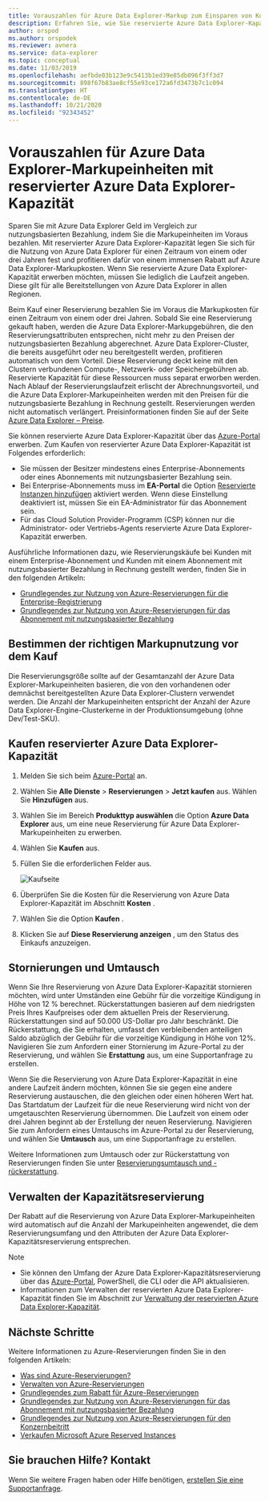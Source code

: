 ```yaml
---
title: Vorauszahlen für Azure Data Explorer-Markup zum Einsparen von Kosten
description: Erfahren Sie, wie Sie reservierte Azure Data Explorer-Kapazität kaufen, um Kosten für Azure Data Explorer zu sparen.
author: orspod
ms.author: orspodek
ms.reviewer: avnera
ms.service: data-explorer
ms.topic: conceptual
ms.date: 11/03/2019
ms.openlocfilehash: aefbde03b123e9c5413b1ed39e85db096f3ff3d7
ms.sourcegitcommit: 898f67b83ae8cf55e93ce172a6fd3473b7c1c094
ms.translationtype: HT
ms.contentlocale: de-DE
ms.lasthandoff: 10/21/2020
ms.locfileid: "92343452"
---
```

# <a name="prepay-for-azure-data-explorer-markup-units-with-azure-data-explorer-reserved-capacity"></a>Vorauszahlen für Azure Data Explorer-Markupeinheiten mit reservierter Azure Data Explorer-Kapazität

Sparen Sie mit Azure Data Explorer Geld im Vergleich zur nutzungsbasierten Bezahlung, indem Sie die Markupeinheiten im Voraus bezahlen. Mit reservierter Azure Data Explorer-Kapazität legen Sie sich für die Nutzung von Azure Data Explorer für einen Zeitraum von einem oder drei Jahren fest und profitieren dafür von einem immensen Rabatt auf Azure Data Explorer-Markupkosten. Wenn Sie reservierte Azure Data Explorer-Kapazität erwerben möchten, müssen Sie lediglich die Laufzeit angeben. Diese gilt für alle Bereitstellungen von Azure Data Explorer in allen Regionen.

Beim Kauf einer Reservierung bezahlen Sie im Voraus die Markupkosten für einen Zeitraum von einem oder drei Jahren. Sobald Sie eine Reservierung gekauft haben, werden die Azure Data Explorer-Markupgebühren, die den Reservierungsattributen entsprechen, nicht mehr zu den Preisen der nutzungsbasierten Bezahlung abgerechnet. Azure Data Explorer-Cluster, die bereits ausgeführt oder neu bereitgestellt werden, profitieren automatisch von dem Vorteil. Diese Reservierung deckt keine mit den Clustern verbundenen Compute-, Netzwerk- oder Speichergebühren ab. Reservierte Kapazität für diese Ressourcen muss separat erworben werden. Nach Ablauf der Reservierungslaufzeit erlischt der Abrechnungsvorteil, und die Azure Data Explorer-Markupeinheiten werden mit den Preisen für die nutzungsbasierte Bezahlung in Rechnung gestellt. Reservierungen werden nicht automatisch verlängert. Preisinformationen finden Sie auf der Seite [Azure Data Explorer – Preise](https://azure.microsoft.com/pricing/details/data-explorer/).

Sie können reservierte Azure Data Explorer-Kapazität über das [Azure-Portal](https://portal.azure.com) erwerben. Zum Kaufen von reservierter Azure Data Explorer-Kapazität ist Folgendes erforderlich:

* Sie müssen der Besitzer mindestens eines Enterprise-Abonnements oder eines Abonnements mit nutzungsbasierter Bezahlung sein.
* Bei Enterprise-Abonnements muss im **EA-Portal** die Option [Reservierte Instanzen hinzufügen](https://ea.azure.com) aktiviert werden. Wenn diese Einstellung deaktiviert ist, müssen Sie ein EA-Administrator für das Abonnement sein.
* Für das Cloud Solution Provider-Programm (CSP) können nur die Administrator- oder Vertriebs-Agents reservierte Azure Data Explorer-Kapazität erwerben.

Ausführliche Informationen dazu, wie Reservierungskäufe bei Kunden mit einem Enterprise-Abonnement und Kunden mit einem Abonnement mit nutzungsbasierter Bezahlung in Rechnung gestellt werden, finden Sie in den folgenden Artikeln:
* [Grundlegendes zur Nutzung von Azure-Reservierungen für die Enterprise-Registrierung](/azure/cost-management-billing/reservations/understand-reserved-instance-usage-ea) 
* [Grundlegendes zur Nutzung von Azure-Reservierungen für das Abonnement mit nutzungsbasierter Bezahlung](/azure/cost-management-billing/reservations/understand-reserved-instance-usage)

## <a name="determine-the-right-markup-usage-before-purchase"></a>Bestimmen der richtigen Markupnutzung vor dem Kauf

Die Reservierungsgröße sollte auf der Gesamtanzahl der Azure Data Explorer-Markupeinheiten basieren, die von den vorhandenen oder demnächst bereitgestellten Azure Data Explorer-Clustern verwendet werden. Die Anzahl der Markupeinheiten entspricht der Anzahl der Azure Data Explorer-Engine-Clusterkerne in der Produktionsumgebung (ohne Dev/Test-SKU). 

## <a name="buy-azure-data-explorer-reserved-capacity"></a>Kaufen reservierter Azure Data Explorer-Kapazität

1. Melden Sie sich beim [Azure-Portal](https://portal.azure.com) an.
1. Wählen Sie **Alle Dienste** > **Reservierungen** > **Jetzt kaufen** aus. Wählen Sie **Hinzufügen** aus.
1. Wählen Sie im Bereich **Produkttyp auswählen** die Option **Azure Data Explorer** aus, um eine neue Reservierung für Azure Data Explorer-Markupeinheiten zu erwerben. 
1. Wählen Sie **Kaufen** aus.
1. Füllen Sie die erforderlichen Felder aus. 

    ![Kaufseite](media/pricing-reserved-capacity/purchase-page.png)

1. Überprüfen Sie die Kosten für die Reservierung von Azure Data Explorer-Kapazität im Abschnitt **Kosten** .
1. Wählen Sie die Option **Kaufen** .
1. Klicken Sie auf **Diese Reservierung anzeigen** , um den Status des Einkaufs anzuzeigen.

## <a name="cancellations-and-exchanges"></a>Stornierungen und Umtausch

Wenn Sie Ihre Reservierung von Azure Data Explorer-Kapazität stornieren möchten, wird unter Umständen eine Gebühr für die vorzeitige Kündigung in Höhe von 12 % berechnet. Rückerstattungen basieren auf dem niedrigsten Preis Ihres Kaufpreises oder dem aktuellen Preis der Reservierung. Rückerstattungen sind auf 50.000 US-Dollar pro Jahr beschränkt. Die Rückerstattung, die Sie erhalten, umfasst den verbleibenden anteiligen Saldo abzüglich der Gebühr für die vorzeitige Kündigung in Höhe von 12%. Navigieren Sie zum Anfordern einer Stornierung im Azure-Portal zu der Reservierung, und wählen Sie **Erstattung** aus, um eine Supportanfrage zu erstellen.

Wenn Sie die Reservierung von Azure Data Explorer-Kapazität in eine andere Laufzeit ändern möchten, können Sie sie gegen eine andere Reservierung austauschen, die den gleichen oder einen höheren Wert hat. Das Startdatum der Laufzeit für die neue Reservierung wird nicht von der umgetauschten Reservierung übernommen. Die Laufzeit von einem oder drei Jahren beginnt ab der Erstellung der neuen Reservierung. Navigieren Sie zum Anfordern eines Umtauschs im Azure-Portal zu der Reservierung, und wählen Sie **Umtausch** aus, um eine Supportanfrage zu erstellen.

Weitere Informationen zum Umtausch oder zur Rückerstattung von Reservierungen finden Sie unter [Reservierungsumtausch und -rückerstattung](/azure/cost-management-billing/reservations/exchange-and-refund-azure-reservations).

## <a name="manage-your-reserved-capacity-reservation"></a>Verwalten der Kapazitätsreservierung

Der Rabatt auf die Reservierung von Azure Data Explorer-Markupeinheiten wird automatisch auf die Anzahl der Markupeinheiten angewendet, die dem Reservierungsumfang und den Attributen der Azure Data Explorer-Kapazitätsreservierung entsprechen. 


> [!NOTE]
> * Sie können den Umfang der Azure Data Explorer-Kapazitätsreservierung über das [Azure-Portal](https://portal.azure.com), PowerShell, die CLI oder die API aktualisieren.
> * Informationen zum Verwalten der reservierten Azure Data Explorer-Kapazität finden Sie im Abschnitt zur [Verwaltung der reservierten Azure Data Explorer-Kapazität](/azure/cost-management-billing/reservations/understand-azure-data-explorer-reservation-charges).

## <a name="next-steps"></a>Nächste Schritte

Weitere Informationen zu Azure-Reservierungen finden Sie in den folgenden Artikeln:

* [Was sind Azure-Reservierungen?](/azure/cost-management-billing/reservations/save-compute-costs-reservations)
* [Verwalten von Azure-Reservierungen](/azure/cost-management-billing/reservations/manage-reserved-vm-instance)
* [Grundlegendes zum Rabatt für Azure-Reservierungen](/azure/cost-management-billing/reservations/understand-reservation-charges)
* [Grundlegendes zur Nutzung von Azure-Reservierungen für das Abonnement mit nutzungsbasierter Bezahlung](/azure/cost-management-billing/reservations/understand-reserved-instance-usage)
* [Grundlegendes zur Nutzung von Azure-Reservierungen für den Konzernbeitritt](/azure/cost-management-billing/reservations/understand-reserved-instance-usage-ea)
* [Verkaufen Microsoft Azure Reserved Instances](/partner-center/azure-reservations)

## <a name="need-help-contact-us"></a>Sie brauchen Hilfe? Kontakt

Wenn Sie weitere Fragen haben oder Hilfe benötigen, [erstellen Sie eine Supportanfrage](https://portal.azure.com/#blade/Microsoft_Azure_Support/HelpAndSupportBlade/newsupportrequest).